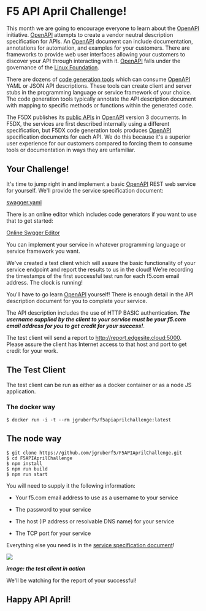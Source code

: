 # F5 API April Challenge!

This month we are going to encourage everyone to learn about the [OpenAPI]([https://www.openapis.org/](https://www.openapis.org/)) initiative. [OpenAPI](https://www.openapis.org/) attempts to create a vendor neutral description specification for APIs. An [OpenAPI]([https://www.openapis.org/](https://www.openapis.org/)) document can include documentation, annotations for automation, and examples for your customers. There are frameworks to provide web user interfaces allowing your customers to discover your API through interacting with it.  [OpenAPI](%5Bhttps://www.openapis.org/%5D(https://www.openapis.org/)) falls under the governance of the [Linux Foundation](https://www.linuxfoundation.org/).

There are dozens of [code generation tools](https://github.com/OpenAPITools/openapi-generator) which can consume [OpenAPI]([https://www.openapis.org](https://www.openapis.org)) YAML or JSON API descriptions. These tools can create client and server stubs in the programming language or service framework of your choice. The code generation tools typically annotate the API description document with mapping to specific methods or functions within the generated code.

The F5DX publishes its [public APIs](https://docs.cloud.f5.com/docs/api) in [OpenAPI]([[https://www.openapis.org](https://www.openapis.org)) version 3 documents. In F5DX, the services are first described internally using a different specification, but F5DX code generation tools produces [OpenAPI]([[https://www.openapis.org](https://www.openapis.org)) specification documents for each API. We do this because it's a superior user experience for our customers compared to forcing them to consume tools or documentation in ways they are unfamiliar. 

## Your Challenge!

It's time to jump right in and implement a basic [OpenAPI](https://www.openapis.org/) REST web service for yourself. We'll provide the service specification document:

[swagger.yaml](https://raw.githubusercontent.com/jgruberf5/F5APIAprilChallenge/main/swagger.yaml)

There is an online editor which includes code generators if you want to use that to get started:

[Online Swgger Editor](https://editor.swagger.io/?url=https://raw.githubusercontent.com/jgruberf5/F5APIAprilChallenge/main/swagger.yaml)

You can implement your service in whatever programming language or service framework you want.

We've created a test client which will assure the basic functionality of your service endpoint and report the results to us in the cloud! We're recording the timestamps of the first successful test run for each f5.com email address. The clock is running!

You'll have to go learn [OpenAPI](https://www.openapis.org/) yourself! There is enough detail in the API description document for you to complete your service. 

The API description includes the use of HTTP BASIC authentication. ***The username supplied by the client to your service must be your f5.com email address for you to get credit for your success!***. 

The test client will send a report to http://report.edgesite.cloud:5000. Please assure the client has Internet access to that host and port to get credit for your work.

## The Test Client

The test client can be run as either as a docker container or as a node JS application.

### The docker way

```
$ docker run -i -t --rm jgruberf5/f5apiaprilchallenge:latest
```

## The node way

```
$ git clone https://github.com/jgruberf5/F5APIAprilChallenge.git
$ cd F5APIAprilChallenge
$ npm install
$ npm run build
$ npm run start
```

You will need to supply it the following information:

* Your f5.com email address to use as a username to your service

* The password to your service

* The host (IP address or resolvable DNS name) for your service

* The TCP port for your service

Everything else you need is in the [service specification document](https://raw.githubusercontent.com/jgruberf5/F5APIAprilChallenge/main/swagger.yaml)! 


![](https://github.com/jgruberf5/F5APIAprilChallenge/raw/main/APIAprilChallenge.gif)

***image: the test client in action***

We'll be watching for the report of your successful!

## Happy API April!
